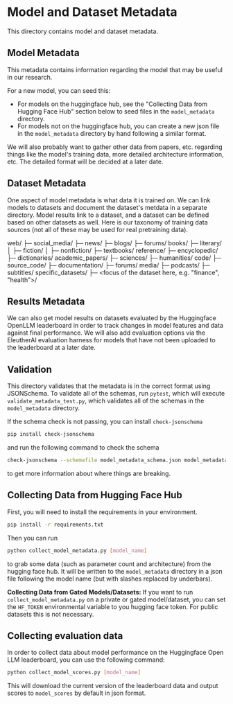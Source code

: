 # Model and Dataset Metadata

This directory contains model and dataset metadata.

## Model Metadata

This metadata contains information regarding the model that may be useful in our research.

For a new model, you can seed this:

* For models on the huggingface hub, see the "Collecting Data from Hugging Face Hub" section below
  to seed files in the `model_metadata` directory.
* For models not on the huggingface hub, you can create a new json file in the `model_metadata`
  directory by hand following a similar format.

We will also probably want to gather other data from papers, etc. regarding things
like the model's training data, more detailed architecture information, etc.
The detailed format will be decided at a later date.

## Dataset Metadata

One aspect of model metadata is what data it is trained on. We can link models to datasets
and document the dataset's metdata in a separate directory. Model results link to a dataset, and a dataset can be defined based on other datasets as well. Here is our taxonomy of training data sources (not all of these may be used for real pretraining data).

web/
├─ social_media/
├─ news/
├─ blogs/
├─ forums/
books/
├─ literary/
│  ├─ fiction/
│  ├─ nonfiction/
├─ textbooks/
reference/
├─ encyclopedic/
├─ dictionaries/
academic_papers/
├─ sciences/
├─ humanities/
code/
├─ source_code/
├─ documentation/
├─ forums/
media/
├─ podcasts/
├─ subtitles/
specific_datasets/
├─ <focus of the dataset here, e.g. "finance", "health">/

## Results Metadata

We can also get model results on datasets evaluated by the Huggingface OpenLLM leaderboard in order to track changes in model features and data against final performance. We will also add evaluation options via the EleutherAI evaluation harness for models that have not been uploaded to the leaderboard at a later date.

## Validation

This directory validates that the metadata is in the correct format using JSONSchema. To validate all of the schemas, run `pytest`, which will execute `validate_metadata_test.py`, which validates all of the schemas in the `model_metadata` directory.

If the schema check is not passing, you can install `check-jsonschema`

```bash
pip install check-jsonschema
```

and run the following command to check the schema

```bash
check-jsonschema --schemafile model_metadata_schema.json model_metadata/*.json
```

to get more information about where things are breaking.

## Collecting Data from Hugging Face Hub

First, you will need to install the requirements in your environment.

```bash
pip install -r requirements.txt
```

Then you can run

```bash
python collect_model_metadata.py [model_name]
```

to grab some data (such as parameter count and architecture) from the hugging face hub.
It will be written to the `model_metadata` directory in a json file following the model name
(but with slashes replaced by underbars).

**Collecting Data from Gated Models/Datasets:**
If you want to run `collect_model_metadata.py` on a private or gated model/dataset, you can
set the `HF_TOKEN` environmental variable to you hugging face token. For public datasets this
is not necessary.

## Collecting evaluation data

In order to collect data about model performance on the Huggingface Open LLM leaderboard, you can use
the following command:

```bash
python collect_model_scores.py [model_name]
```

This will download the current version of the leaderboard data and output scores to `model_scores` by default in json format.
